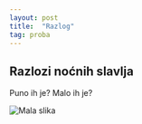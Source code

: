 ```yaml
---
layout: post
title:  "Razlog"
tag: proba
---
```


## Razlozi noćnih slavlja
Puno ih je? Malo ih je?

![Mala slika](https://lh3.googleusercontent.com/RT2ri0ZuKZdr3cX4_Sxor9JJx7zV_w-gflWlhTkF7ITFB16HeXK9cdjYU0GHX3Qax7QWIZUWQGwcdHHoPygCxk115tMVRuPpFV4OcfCxX0URttnIDB54pdlG2S8IaqWnKaDg_Y0mliR_5TuBH1ma-8mHZsH7IBt2H7i33ioFQJzQ8KA0Y-79BHmRUilt7R1t0sg02CRXPTQ0KMoMrRhWQjnGUmTClfya-F-m_bbfbwmxphu2DYIhvN_iZ13Yhkincm4atIbjzAxxC4h2h5pUys4bbgUf9EUuXZshrTK68e_GuRpjcC5pJ543oCEpKrdDo3m4-TEwoOZaI4c1_SXFE8GvRcSPD9CgeChEgCABnzX1FrmYg-3zfGyhM7r277oL-9q1nFUCQ2I5amWvcI86dTqyVpoMczuKSA43XhcvIJxUC_OKbp70SAu4hh1cO1pJfbavJiWlI-1KAkpHxfa2h7lkL87vweInOIy4alb83ofgUIsgb1rYBBv7I1s9rMhP2SWSR_kCD33IkHUwUTUpRJaIWWZ8KOnulh7z6QCmV5AkZqbsPvPMuep60YKU0XDC1Sftz6ACByl142sEu9E4l0DdbnPpWRjBZ7jf4x6VhsJPEukX57nJUwVVjPXFieLJAt4ADZsHpbsaqRRTIItzqU0JXl1O7h6njPCX2ttfeFcmnHnZ_6mXvagVXp3lay9cSG-eNtKWqGWKVRgnD-62I-QAqOWfEF59bkcQo2CVmsiL8UqyIUTfnXjAck-n=w736-h553-no?authuser=0)
